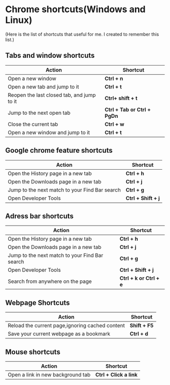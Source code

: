 # Chrome shortcuts(Windows and Linux)
(Here is the list of shortcuts that useful for me. I created to remember this list.)
## Tabs and window shortcuts
Action  | Shortcut
------- | -------
Open a new window | **Ctrl + n**
Open a new tab and jump to it | **Ctrl + t**
Reopen the last closed tab, and jump to it | **Ctrl+ shift + t**
Jump to the next open tab | **Ctrl + Tab or Ctrl + PgDn**
Close the current tab | **Ctrl + w**
Open a new window and jump to it | **Ctrl + t**


## Google chrome feature shortcuts
Action  | Shortcut
------- | -------
Open the History page in a new tab | **Ctrl + h**
Open the Downloads page in a new tab | **Ctrl + j**
Jump to the next match to your Find Bar search | **Ctrl + g**
Open Developer Tools | **Ctrl + Shift + j**


## Adress bar shortcuts
Action  | Shortcut
------- | -------
Open the History page in a new tab | **Ctrl + h**
Open the Downloads page in a new tab | **Ctrl + j**
Jump to the next match to your Find Bar search | **Ctrl + g**
Open Developer Tools | **Ctrl + Shift + j**
Search from anywhere on the page | **Ctrl + k or Ctrl + e**


## Webpage Shortcuts
Action  | Shortcut
------- | -------
Reload the current page,ignoring cached content | **Shift + F5**
Save your current webpage as a bookmark | **Ctrl + d**

## Mouse shortcuts
Action  | Shortcut
------- | -------
Open a link in new background tab | **Ctrl + Click a link**
